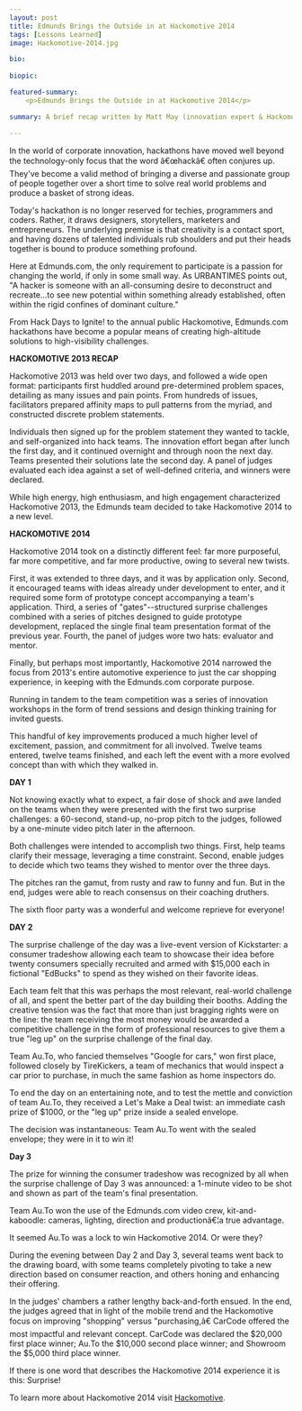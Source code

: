 ```yaml
---
layout: post
title: Edmunds Brings the Outside in at Hackomotive 2014
tags: [Lessons Learned]
image: Hackomotive-2014.jpg

bio: 
 
biopic:

featured-summary:
    <p>Edmunds Brings the Outside in at Hackomotive 2014</p>

summary: A brief recap written by Matt May (innovation expert & Hackomotive emcee) on Edmunds' recent Hackomotive 2014 event - a three-day hackathon that brought in 12 teams from across the country to Edmunds HQ to compete in a "Shark Tank"-style format to develop and showcase ideas and products aimed at making car shopping easier. The winners took home $35,000 in cash. 

---
```

In the world of corporate innovation, hackathons have moved well beyond the technology-only focus that the word â€œhackâ€ often conjures up. They've become a valid method of bringing a diverse and passionate group of people together over a short time to solve real world problems and produce a basket of strong ideas.

Today's hackathon is no longer reserved for techies, programmers and coders. Rather, it draws designers, storytellers, marketers and entrepreneurs. The underlying premise is that creativity is a contact sport, and having dozens of talented individuals rub shoulders and put their heads together is bound to produce something profound.

Here at Edmunds.com, the only requirement to participate is a passion for changing the world, if only in some small way. As URBANTIMES points out, "A hacker is someone with an all-consuming desire to deconstruct and recreate...to see new potential within something already established, often within the rigid confines of dominant culture."

From Hack Days to Ignite! to the annual public Hackomotive, Edmunds.com hackathons have become a popular means of creating high-altitude solutions to high-visibility challenges.

<b> HACKOMOTIVE 2013 RECAP </b>

Hackomotive 2013 was held over two days, and followed a wide open format: participants first huddled around pre-determined problem spaces, detailing as many issues and pain points. From hundreds of issues, facilitators prepared affinity maps to pull patterns from the myriad, and constructed discrete problem statements.

Individuals then signed up for the problem statement they wanted to tackle, and self-organized into hack teams. The innovation effort began after lunch the first day, and it continued overnight and through noon the next day. Teams presented their solutions late the second day. A panel of judges evaluated each idea against a set of well-defined criteria, and winners were declared.

While high energy, high enthusiasm, and high engagement characterized Hackomotive 2013, the Edmunds team decided to take Hackomotive 2014 to a new level.

<b> HACKOMOTIVE 2014 </b>

Hackomotive 2014 took on a distinctly different feel: far more purposeful, far more competitive, and far more productive, owing to several new twists.

First, it was extended to three days, and it was by application only. Second, it encouraged teams with ideas already under development to enter, and it required some form of prototype concept accompanying a team's application. Third, a series of "gates"--structured surprise challenges combined with a series of pitches designed to guide prototype development, replaced the single final team presentation format of the previous year. Fourth, the panel of judges wore two hats: evaluator and mentor.

Finally, but perhaps most importantly, Hackomotive 2014 narrowed the focus from 2013's entire automotive experience to just the car shopping experience, in keeping with the Edmunds.com corporate purpose.

Running in tandem to the team competition was a series of innovation workshops in the form of trend sessions and design thinking training for invited guests.

This handful of key improvements produced a much higher level of excitement, passion, and commitment for all involved. Twelve teams entered, twelve teams finished, and each left the event with a more evolved concept than with which they walked in.

<b> DAY 1 </b>

Not knowing exactly what to expect, a fair dose of shock and awe landed on the teams when they were presented with the first two surprise challenges: a 60-second, stand-up, no-prop pitch to the judges, followed by a one-minute video pitch later in the afternoon.

Both challenges were intended to accomplish two things. First, help teams clarify their message, leveraging a time constraint. Second, enable judges to decide which two teams they wished to mentor over the three days.

The pitches ran the gamut, from rusty and raw to funny and fun. But in the end, judges were able to reach consensus on their coaching druthers.

The sixth floor party was a wonderful and welcome reprieve for everyone!

<b> DAY 2 </b>

The surprise challenge of the day was a live-event version of Kickstarter: a consumer tradeshow allowing each team to showcase their idea before twenty consumers specially recruited and armed with $15,000 each in fictional "EdBucks" to spend as they wished on their favorite ideas.

Each team felt that this was perhaps the most relevant, real-world challenge of all, and spent the better part of the day building their booths. Adding the creative tension was the fact that more than just bragging rights were on the line: the team receiving the most money would be awarded a competitive challenge in the form of professional resources to give them a true "leg up" on the surprise challenge of the final day.

Team Au.To, who fancied themselves "Google for cars," won first place, followed closely by TireKickers, a team of mechanics that would inspect a car prior to purchase, in much the same fashion as home inspectors do.

To end the day on an entertaining note, and to test the mettle and conviction of team Au.To, they received a Let's Make a Deal twist: an immediate cash prize of $1000, or the "leg up" prize inside a sealed envelope.

The decision was instantaneous: Team Au.To went with the sealed envelope; they were in it to win it!

<b> Day 3 </b>

The prize for winning the consumer tradeshow was recognized by all when the surprise challenge of Day 3 was announced: a 1-minute video to be shot and shown as part of the team's final presentation.

Team Au.To won the use of the Edmunds.com video crew, kit-and-kaboodle: cameras, lighting, direction and productionâ€¦a true advantage.

It seemed Au.To was a lock to win Hackomotive 2014. Or were they?

During the evening between Day 2 and Day 3, several teams went back to the drawing board, with some teams completely pivoting to take a new direction based on consumer reaction, and others honing and enhancing their offering.

In the judges' chambers a rather lengthy back-and-forth ensued. In the end, the judges agreed that in light of the mobile trend and the Hackomotive focus on improving "shopping" versus "purchasing,â€ CarCode offered the most impactful and relevant concept. CarCode was declared the $20,000 first place winner; Au.To the $10,000 second place winner; and Showroom the $5,000 third place winner. 

If there is one word that describes the Hackomotive 2014 experience it is this: Surprise!

To learn more about Hackomotive 2014 visit [Hackomotive](www.hackomotive.com).
